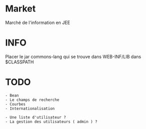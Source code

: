 Market
======

Marché de l'information en JEE




INFO
====

Placer le jar commons-lang qui se trouve dans WEB-INF/LIB dans $CLASSPATH




TODO
====

	- Bean
	- Le champs de recherche
	- Courbes
	- Internationalisation

	- Une liste d'utilisateur ?
	- La gestion des utilisateurs ( admin ) ?